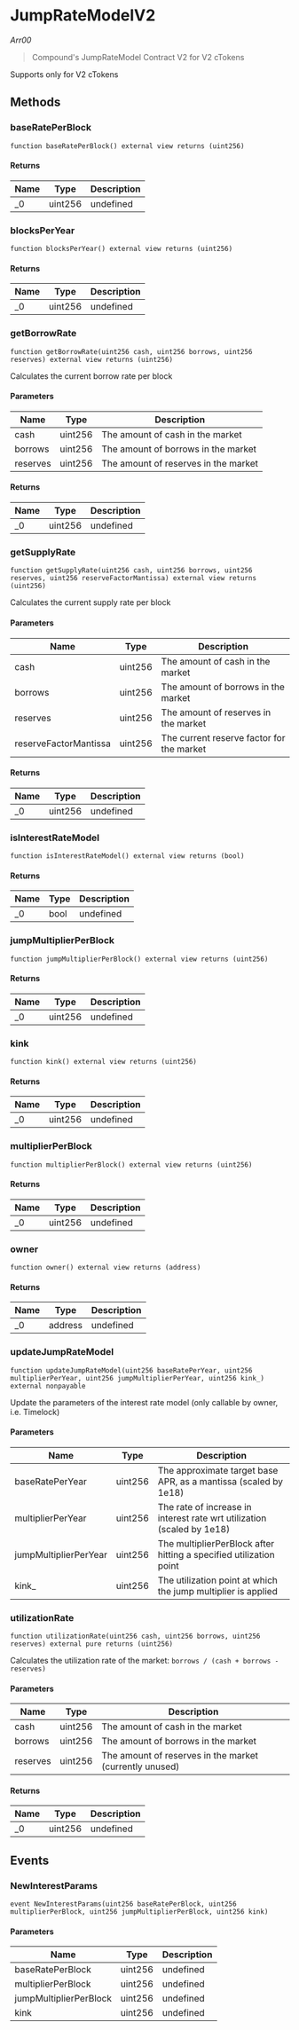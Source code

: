 # JumpRateModelV2

*Arr00*

> Compound&#39;s JumpRateModel Contract V2 for V2 cTokens

Supports only for V2 cTokens



## Methods

### baseRatePerBlock

```solidity
function baseRatePerBlock() external view returns (uint256)
```






#### Returns

| Name | Type | Description |
|---|---|---|
| _0 | uint256 | undefined |

### blocksPerYear

```solidity
function blocksPerYear() external view returns (uint256)
```






#### Returns

| Name | Type | Description |
|---|---|---|
| _0 | uint256 | undefined |

### getBorrowRate

```solidity
function getBorrowRate(uint256 cash, uint256 borrows, uint256 reserves) external view returns (uint256)
```

Calculates the current borrow rate per block



#### Parameters

| Name | Type | Description |
|---|---|---|
| cash | uint256 | The amount of cash in the market |
| borrows | uint256 | The amount of borrows in the market |
| reserves | uint256 | The amount of reserves in the market |

#### Returns

| Name | Type | Description |
|---|---|---|
| _0 | uint256 | undefined |

### getSupplyRate

```solidity
function getSupplyRate(uint256 cash, uint256 borrows, uint256 reserves, uint256 reserveFactorMantissa) external view returns (uint256)
```

Calculates the current supply rate per block



#### Parameters

| Name | Type | Description |
|---|---|---|
| cash | uint256 | The amount of cash in the market |
| borrows | uint256 | The amount of borrows in the market |
| reserves | uint256 | The amount of reserves in the market |
| reserveFactorMantissa | uint256 | The current reserve factor for the market |

#### Returns

| Name | Type | Description |
|---|---|---|
| _0 | uint256 | undefined |

### isInterestRateModel

```solidity
function isInterestRateModel() external view returns (bool)
```






#### Returns

| Name | Type | Description |
|---|---|---|
| _0 | bool | undefined |

### jumpMultiplierPerBlock

```solidity
function jumpMultiplierPerBlock() external view returns (uint256)
```






#### Returns

| Name | Type | Description |
|---|---|---|
| _0 | uint256 | undefined |

### kink

```solidity
function kink() external view returns (uint256)
```






#### Returns

| Name | Type | Description |
|---|---|---|
| _0 | uint256 | undefined |

### multiplierPerBlock

```solidity
function multiplierPerBlock() external view returns (uint256)
```






#### Returns

| Name | Type | Description |
|---|---|---|
| _0 | uint256 | undefined |

### owner

```solidity
function owner() external view returns (address)
```






#### Returns

| Name | Type | Description |
|---|---|---|
| _0 | address | undefined |

### updateJumpRateModel

```solidity
function updateJumpRateModel(uint256 baseRatePerYear, uint256 multiplierPerYear, uint256 jumpMultiplierPerYear, uint256 kink_) external nonpayable
```

Update the parameters of the interest rate model (only callable by owner, i.e. Timelock)



#### Parameters

| Name | Type | Description |
|---|---|---|
| baseRatePerYear | uint256 | The approximate target base APR, as a mantissa (scaled by 1e18) |
| multiplierPerYear | uint256 | The rate of increase in interest rate wrt utilization (scaled by 1e18) |
| jumpMultiplierPerYear | uint256 | The multiplierPerBlock after hitting a specified utilization point |
| kink_ | uint256 | The utilization point at which the jump multiplier is applied |

### utilizationRate

```solidity
function utilizationRate(uint256 cash, uint256 borrows, uint256 reserves) external pure returns (uint256)
```

Calculates the utilization rate of the market: `borrows / (cash + borrows - reserves)`



#### Parameters

| Name | Type | Description |
|---|---|---|
| cash | uint256 | The amount of cash in the market |
| borrows | uint256 | The amount of borrows in the market |
| reserves | uint256 | The amount of reserves in the market (currently unused) |

#### Returns

| Name | Type | Description |
|---|---|---|
| _0 | uint256 | undefined |



## Events

### NewInterestParams

```solidity
event NewInterestParams(uint256 baseRatePerBlock, uint256 multiplierPerBlock, uint256 jumpMultiplierPerBlock, uint256 kink)
```





#### Parameters

| Name | Type | Description |
|---|---|---|
| baseRatePerBlock  | uint256 | undefined |
| multiplierPerBlock  | uint256 | undefined |
| jumpMultiplierPerBlock  | uint256 | undefined |
| kink  | uint256 | undefined |



